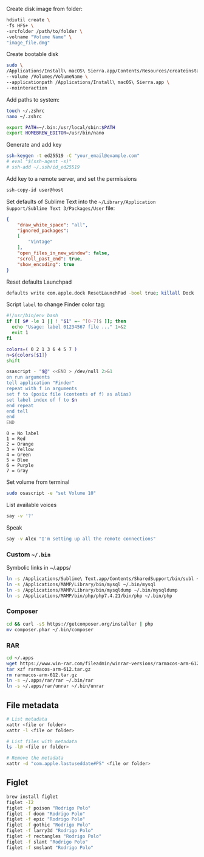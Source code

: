 Create disk image from folder:

```bash
hdiutil create \
-fs HFS+ \
-srcfolder /path/to/folder \
-volname "Volume Name" \
"image_file.dmg"
```

Create bootable disk

```bash
sudo \
/Applications/Install\ macOS\ Sierra.app/Contents/Resources/createinstallmedia \
--volume /Volumes/VolumeName \
--applicationpath /Applications/Install\ macOS\ Sierra.app \
--nointeraction
```

Add paths to system:
```sh
touch ~/.zshrc
nano ~/.zshrc 
```

```sh
export PATH=~/.bin:/usr/local/sbin:$PATH
export HOMEBREW_EDITOR=/usr/bin/nano
```

Generate and add key
```sh
ssh-keygen -t ed25519 -C "your_email@example.com"
# eval "$(ssh-agent -s)"
# ssh-add ~/.ssh/id_ed25519
```

Add key to a remote server, and set the permissions
```sh
ssh-copy-id user@host
```

Set defaults of Sublime Text into the `~/Library/Application Support/Sublime Text 3/Packages/User` file:

```json
{
	"draw_white_space": "all",
	"ignored_packages":
	[
		"Vintage"
	],
	"open_files_in_new_window": false,
	"scroll_past_end": true,
	"show_encoding": true
}
```

Reset defaults Launchpad
```sh
defaults write com.apple.dock ResetLaunchPad -bool true; killall Dock
```

Script `label` to change Finder color tag:
```sh
#!/usr/bin/env bash
if [[ $# -le 1 || ! "$1" =~ ^[0-7]$ ]]; then
  echo "Usage: label 01234567 file ..." 1>&2
  exit 1
fi

colors=( 0 2 1 3 6 4 5 7 )
n=${colors[$1]}
shift

osascript - "$@" <<END > /dev/null 2>&1
on run arguments
tell application "Finder"
repeat with f in arguments
set f to (posix file (contents of f) as alias)
set label index of f to $n
end repeat
end tell
end
END
```

```
0 = No label
1 = Red
2 = Orange
3 = Yellow
4 = Green
5 = Blue
6 = Purple
7 = Gray
```

Set volume from terminal
```sh
sudo osascript -e "set Volume 10"
```

List available voices
```sh
say -v '?'
```

Speak
```sh
say -v Alex "I'm setting up all the remote connections"
```

### Custom `~/.bin`

Symbolic links in ~/.apps/
```sh
ln -s /Applications/Sublime\ Text.app/Contents/SharedSupport/bin/subl ~/.bin/sublime
ln -s /Applications/MAMP/Library/bin/mysql ~/.bin/mysql
ln -s /Applications/MAMP/Library/bin/mysqldump ~/.bin/mysqldump
ln -s /Applications/MAMP/bin/php/php7.4.21/bin/php ~/.bin/php
```

### Composer
```sh
cd && curl -sS https://getcomposer.org/installer | php
mv composer.phar ~/.bin/composer
```

### RAR
```sh
cd ~/.apps
wget https://www.win-rar.com/fileadmin/winrar-versions/rarmacos-arm-612.tar.gz
tar xzf rarmacos-arm-612.tar.gz
rm rarmacos-arm-612.tar.gz
ln -s ~/.apps/rar/rar ~/.bin/rar
ln -s ~/.apps/rar/unrar ~/.bin/unrar
```

## File metadata
```sh
# List metadata
xattr <file or folder>
xattr -l <file or folder>

# List files with metadata
ls -l@ <file or folder>

# Remove the metadata
xattr -d "com.apple.lastuseddate#PS" <file or folder>
```

## Figlet
```sh
brew install figlet
figlet -I2
figlet -f poison "Rodrigo Polo" 
figlet -f doom "Rodrigo Polo" 
figlet -f epic "Rodrigo Polo" 
figlet -f gothic "Rodrigo Polo" 
figlet -f larry3d "Rodrigo Polo" 
figlet -f rectangles "Rodrigo Polo" 
figlet -f slant "Rodrigo Polo" 
figlet -f smslant "Rodrigo Polo"
```